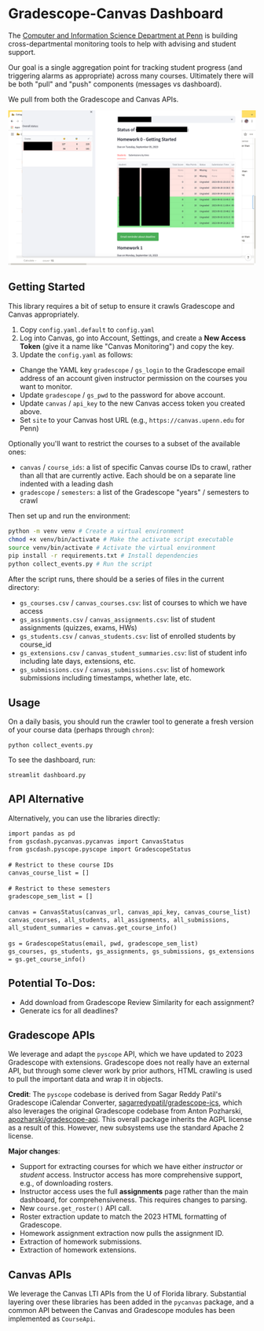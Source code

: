# Gradescope-Canvas Dashboard

The [Computer and Information Science Department at Penn](https://www.cis.upenn.edu/) is building cross-departmental monitoring tools to help with advising and student support.

Our goal is a single aggregation point for tracking student progress (and triggering alarms as appropriate) across many courses.  Ultimately there will be both "pull" and "push" components (messages vs dashboard).

We pull from both the Gradescope and Canvas APIs.

![Dashboard](dashboard-screenshot.png)

## Getting Started

This library requires a bit of setup to ensure it crawls Gradescope and Canvas appropriately.

1. Copy `config.yaml.default` to `config.yaml`
1. Log into Canvas, go into Account, Settings, and create a **New Access Token** (give it a name like "Canvas Monitoring") and copy the key.
1. Update the `config.yaml` as follows:
* Change the YAML key `gradescope` / `gs_login` to the Gradescope email address of an account given instructor permission on the courses you want to monitor.
* Update `gradescope` / `gs_pwd` to the password for above account.
* Update `canvas` / `api_key` to the new Canvas access token you created above.
* Set `site` to your Canvas host URL (e.g., `https://canvas.upenn.edu` for Penn)

Optionally you'll want to restrict the courses to a subset of the available ones:
* `canvas` / `course_ids`: a list of specific Canvas course IDs to crawl, rather than all that are currently active.  Each should be on a separate line indented with a leading dash
* `gradescope` / `semesters`: a list of the Gradescope "years" / semesters to crawl

Then set up and run the environment:

```bash
python -m venv venv # Create a virtual environment
chmod +x venv/bin/activate # Make the activate script executable
source venv/bin/activate # Activate the virtual environment
pip install -r requirements.txt # Install dependencies
python collect_events.py # Run the script
```

After the script runs, there should be a series of files in the current directory:
* `gs_courses.csv` / `canvas_courses.csv`: list of courses to which we have access
* `gs_assignments.csv` / `canvas_assignments.csv`: list of student assignments (quizzes, exams, HWs)
* `gs_students.csv` / `canvas_students.csv`: list of enrolled students by course_id
* `gs_extensions.csv` / `canvas_student_summaries.csv`: list of student info including late days, extensions, etc.
* `gs_submissions.csv` / `canvas_submissions.csv`: list of homework submissions including timestamps, whether late, etc.

## Usage

On a daily basis, you should run the crawler tool to generate a fresh version of your course data (perhaps through `chron`):

```
python collect_events.py
```

To see the dashboard, run:

```
streamlit dashboard.py
```


## API Alternative

Alternatively, you can use the libraries directly:

```
import pandas as pd
from gscdash.pycanvas.pycanvas import CanvasStatus
from gscdash.pyscope.pyscope import GradescopeStatus

# Restrict to these course IDs
canvas_course_list = []

# Restrict to these semesters
gradescope_sem_list = []

canvas = CanvasStatus(canvas_url, canvas_api_key, canvas_course_list)
canvas_courses, all_students, all_assignments, all_submissions, all_student_summaries = canvas.get_course_info()

gs = GradescopeStatus(email, pwd, gradescope_sem_list)
gs_courses, gs_students, gs_assignments, gs_submissions, gs_extensions = gs.get_course_info()

```

## Potential To-Dos:
* Add download from Gradescope Review Similarity for each assignment?
* Generate ics for all deadlines?

## Gradescope APIs

We leverage and adapt the `pyscope` API, which we have updated to 2023 Gradescope with extensions.  Gradescope does not really have an external API, but through some clever work by prior authors, HTML crawling is used to pull the important data and wrap it in objects.

**Credit**: The `pyscope` codebase is derived from Sagar Reddy Patil's Gradescope iCalendar Converter, [sagarredypatil/gradescope-ics](https://github.com/sagarredypatil/gradescope-ics), which also leverages the original Gradescope codebase from Anton Pozharski, [apozharski/gradescope-api](https://github.com/apozharski/gradescope-api).  This overall package inherits the AGPL license as a result of this.  However, new subsystems use the standard Apache 2 license.

**Major changes**:
* Support for extracting courses for which we have either *instructor* or *student* access.  Instructor access has more comprehensive support, e.g., of downloading rosters.
* Instructor access uses the full **assignments** page rather than the main dashboard, for comprehensiveness.  This requires changes to parsing.
* New `course.get_roster()` API call.
* Roster extraction update to match the 2023 HTML formatting of Gradescope.
* Homework assignment extraction now pulls the assignment ID.
* Extraction of homework submissions.
* Extraction of homework extensions.

## Canvas APIs

We leverage the Canvas LTI APIs from the U of Florida library.  Substantial layering over these libraries has been added in the `pycanvas` package, and a common API between the Canvas and Gradescope modules has been implemented as `CourseApi`.

